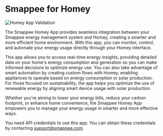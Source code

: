 # Smappee for Homey

![Homey App Validation](https://github.com/edwinvdpol/homey-smappee/actions/workflows/validate.yml/badge.svg)

The Smappee Homey App provides seamless integration between your Smappee energy management system and Homey, creating a smarter and more efficient home environment. With this app, you can monitor, control, and automate your energy usage directly through your Homey interface.

This app allows you to access real-time energy insights, providing detailed data on your home's energy consumption and generation so you can make informed decisions to optimize energy use. You can also take advantage of smart automation by creating custom flows with Homey, enabling appliances to operate based on energy consumption or solar production. For those focused on sustainability, the app helps you optimize the use of renewable energy by aligning smart device usage with solar production.

Whether you're aiming to lower your energy bills, reduce your carbon footprint, or enhance home convenience, the Smappee Homey App empowers you to manage your energy usage in smarter and more effective ways.

You need API credentials to use this app. You can obtain these credentials by contacting support@smappee.com.
